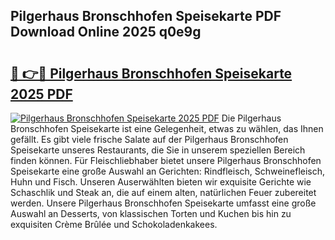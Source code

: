 ## Pilgerhaus Bronschhofen Speisekarte PDF Download Online 2025 q0e9g

# <h2><a href="http://gc8adm.nevu.top/?p=Pilgerhaus+Bronschhofen+Speisekarte">🔗 👉🔴 Pilgerhaus Bronschhofen Speisekarte 2025 PDF</a></h2>

[![Pilgerhaus Bronschhofen Speisekarte 2025 PDF](https://i.imgur.com/dBaPXMq.png)](http://gc8adm.nevu.top/?p=Pilgerhaus+Bronschhofen+Speisekarte)
Die Pilgerhaus Bronschhofen Speisekarte ist eine Gelegenheit, etwas zu wählen, das Ihnen gefällt. Es gibt viele frische Salate auf der Pilgerhaus Bronschhofen Speisekarte unseres Restaurants, die Sie in unserem speziellen Bereich finden können. Für Fleischliebhaber bietet unsere Pilgerhaus Bronschhofen Speisekarte eine große Auswahl an Gerichten: Rindfleisch, Schweinefleisch, Huhn und Fisch. Unseren Auserwählten bieten wir exquisite Gerichte wie Schaschlik und Steak an, die auf einem alten, natürlichen Feuer zubereitet werden. Unsere Pilgerhaus Bronschhofen Speisekarte umfasst eine große Auswahl an Desserts, von klassischen Torten und Kuchen bis hin zu exquisiten Crème Brûlée und Schokoladenkakees.
